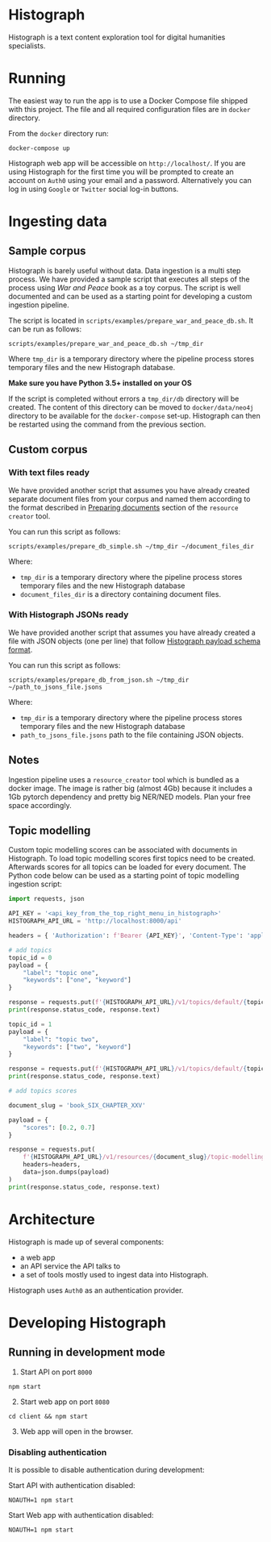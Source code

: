 # Histograph

Histograph is a text content exploration tool for digital humanities specialists.

# Running

The easiest way to run the app is to use a Docker Compose file shipped with this project. The file and all required configuration
files are in `docker` directory.

From the `docker` directory run:

```shell
docker-compose up
```

Histograph web app will be accessible on `http://localhost/`. If you are using Histograph for the first time you will be prompted to create an account on `Auth0` using your email and a password. Alternatively you can log in using `Google` or `Twitter` social log-in buttons.

# Ingesting data

## Sample corpus

Histograph is barely useful without data. Data ingestion is a multi step process. We have provided a sample script that executes all steps of the process using _War and Peace_ book as a toy corpus. The script is well documented and can be used as a starting point for developing a custom ingestion pipeline.

The script is located in `scripts/examples/prepare_war_and_peace_db.sh`. It can be run as follows:

```shell
scripts/examples/prepare_war_and_peace_db.sh ~/tmp_dir
```

Where `tmp_dir` is a temporary directory where the pipeline process stores temporary files and the new Histograph database.

**Make sure you have Python 3.5+ installed on your OS**

If the script is completed without errors a `tmp_dir/db` directory will be created. The content of this directory can be moved to `docker/data/neo4j` directory to be available for the `docker-compose` set-up. Histograph can then be restarted using the command from the previous section. 

## Custom corpus

### With text files ready

We have provided another script that assumes you have already created separate document files
from your corpus and named them according to the format described in [Preparing documents](tools/resource_creator#preparing-documents) section of the `resource creator` tool.

You can run this script as follows:

```shell
scripts/examples/prepare_db_simple.sh ~/tmp_dir ~/document_files_dir
```

Where:

 * `tmp_dir` is a temporary directory where the pipeline process stores temporary files and the new Histograph database
 * `document_files_dir` is a directory containing document files.

### With Histograph JSONs ready

We have provided another script that assumes you have already created a file with JSON objects (one per line) that follow
[Histograph payload schema format](https://github.com/C2DH/histograph/blob/master/schema/json/api/management/create_resource/payload.json).

You can run this script as follows:

```shell
scripts/examples/prepare_db_from_json.sh ~/tmp_dir ~/path_to_jsons_file.jsons
```

Where:

 * `tmp_dir` is a temporary directory where the pipeline process stores temporary files and the new Histograph database
 * `path_to_jsons_file.jsons` path to the file containing JSON objects.


## Notes

Ingestion pipeline uses a `resource_creator` tool which is bundled as a docker image. The image is rather big (almost 4Gb) because it includes a 1Gb pytorch dependency and pretty big NER/NED models. Plan your free space accordingly.

## Topic modelling

Custom topic modelling scores can be associated with documents in Histograph. To load topic modelling scores first topics need to be created. Afterwards scores for all topics can be loaded for every document. The Python code below can be used as a starting point of topic modelling ingestion script:

```python
import requests, json

API_KEY = '<api_key_from_the_top_right_menu_in_histograph>'
HISTOGRAPH_API_URL = 'http://localhost:8000/api'

headers = { 'Authorization': f'Bearer {API_KEY}', 'Content-Type': 'application/json'}

# add topics
topic_id = 0
payload = {
    "label": "topic one",
    "keywords": ["one", "keyword"]
}

response = requests.put(f'{HISTOGRAPH_API_URL}/v1/topics/default/{topic_id}', headers=headers, data=json.dumps(payload))
print(response.status_code, response.text)

topic_id = 1
payload = {
    "label": "topic two",
    "keywords": ["two", "keyword"]
}

response = requests.put(f'{HISTOGRAPH_API_URL}/v1/topics/default/{topic_id}', headers=headers, data=json.dumps(payload))
print(response.status_code, response.text)

# add topics scores

document_slug = 'book_SIX_CHAPTER_XXV'

payload = {
    "scores": [0.2, 0.7]
}

response = requests.put(
    f'{HISTOGRAPH_API_URL}/v1/resources/{document_slug}/topic-modelling-scores',
    headers=headers,
    data=json.dumps(payload)
)
print(response.status_code, response.text)
```

# Architecture

Histograph is made up of several components:

 * a web app
 * an API service the API talks to
 * a set of tools mostly used to ingest data into Histograph.

Histograph uses `Auth0` as an authentication provider.

# Developing Histograph

## Running in development mode

1. Start API on port `8000`

```
npm start
```

2. Start web app on port `8080`

```
cd client && npm start
```

3. Web app will open in the browser.

### Disabling authentication

It is possible to disable authentication during development:

Start API with authentication disabled:

```
NOAUTH=1 npm start
```

Start Web app with authentication disabled:

```
NOAUTH=1 npm start
```
